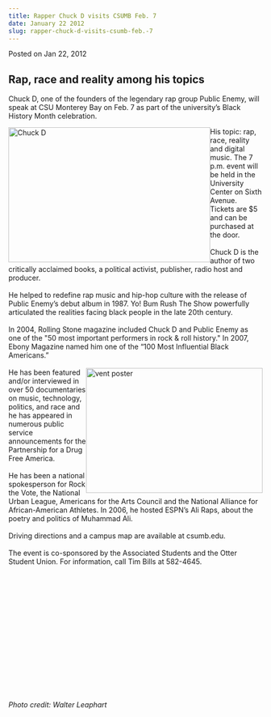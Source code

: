 ```yaml
---
title: Rapper Chuck D visits CSUMB Feb. 7
date: January 22 2012
slug: rapper-chuck-d-visits-csumb-feb.-7
---
```


 



<span class="date">Posted on Jan 22, 2012    </span>
<h2>Rap, race and reality among his topics</h2>
<p>Chuck D, one of the founders of the legendary rap group Public
Enemy, will speak at CSU Monterey Bay on Feb. 7 as part of the
university&#x2019;s Black History Month celebration.</p>
<p><img alt="Chuck D" src="https://news.csumb.edu/sites/default/files/65/attachments/news/images/chuck_d-_photo_high_res_headshot_credit_to_walter_leaphart_2005.jpg" style="float:left; width:400px; height:267px">His topic: rap,
race, reality and digital music. The 7 p.m. event will be held in
the University Center on Sixth Avenue. Tickets are $5 and can be
purchased at the door.<br>
<br>
Chuck D is the author of two critically acclaimed books, a
political activist, publisher, radio host and producer.<br>
<br>
He helped to redefine rap music and hip-hop culture with the
release of Public Enemy&#x2019;s debut album in 1987. Yo! Bum Rush The
Show powerfully articulated the realities facing black people in
the late 20th century.<br>
<br>
In 2004, Rolling Stone magazine included Chuck D and Public Enemy
as one of the &quot;50 most important performers in rock &amp; roll
history.&quot; In 2007, Ebony Magazine named him one of the &#x201C;100 Most
Influential Black Americans.&#x201D;<br>
<br>
<img alt="vent poster" src="https://news.csumb.edu/sites/default/files/65/attachments/news/images/chuck_d_-_event_poster.png" style="float:right; width:350px; height:247px">He has been
featured and/or interviewed in over 50 documentaries on music,
technology, politics, and race and he has appeared in numerous
public service announcements for the Partnership for a Drug Free
America.<br>
<br>
He has been a national spokesperson for Rock the Vote, the National
Urban League, Americans for the Arts Council and the National
Alliance for African-American Athletes. In 2006, he hosted ESPN&#x2019;s
Ali Raps, about the poetry and politics of Muhammad Ali.<br>
<br>
Driving directions and a campus map are available at
csumb.edu.<br>
<br>
The event is co-sponsored by the Associated Students and the Otter
Student Union. For information, call Tim Bills at 582-4645.</br></br></br></br></br></br></img></br></br></br></br></br></br></br></br></img></p>
<p>&#xA0;</p>
<p class="small"><em>Photo credit: Walter Leaphart</em></p>





```
